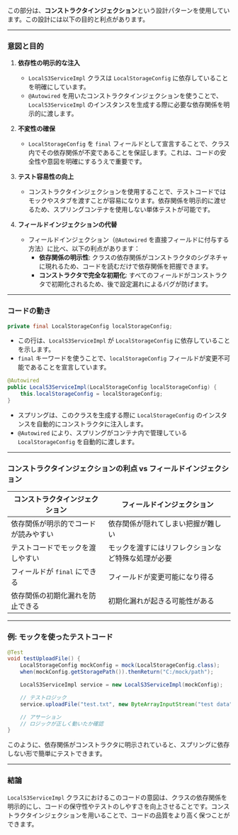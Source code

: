 この部分は、**コンストラクタインジェクション**という設計パターンを使用しています。この設計には以下の目的と利点があります。

---

### 意図と目的

1. **依存性の明示的な注入**
   - `LocalS3ServiceImpl` クラスは `LocalStorageConfig` に依存していることを明確にしています。
   - `@Autowired` を用いたコンストラクタインジェクションを使うことで、`LocalS3ServiceImpl` のインスタンスを生成する際に必要な依存関係を明示的に渡します。

2. **不変性の確保**
   - `LocalStorageConfig` を `final` フィールドとして宣言することで、クラス内でその依存関係が不変であることを保証します。これは、コードの安全性や意図を明確にするうえで重要です。

3. **テスト容易性の向上**
   - コンストラクタインジェクションを使用することで、テストコードではモックやスタブを渡すことが容易になります。依存関係を明示的に渡せるため、スプリングコンテナを使用しない単体テストが可能です。

4. **フィールドインジェクションの代替**
   - フィールドインジェクション（`@Autowired` を直接フィールドに付与する方法）に比べ、以下の利点があります：
     - **依存関係の明示性**: クラスの依存関係がコンストラクタのシグネチャに現れるため、コードを読むだけで依存関係を把握できます。
     - **コンストラクタで完全な初期化**: すべてのフィールドがコンストラクタで初期化されるため、後で設定漏れによるバグが防げます。

---

### コードの動き
```java
private final LocalStorageConfig localStorageConfig;
```
- この行は、`LocalS3ServiceImpl` が `LocalStorageConfig` に依存していることを示します。
- `final` キーワードを使うことで、`localStorageConfig` フィールドが変更不可能であることを宣言しています。

```java
@Autowired
public LocalS3ServiceImpl(LocalStorageConfig localStorageConfig) {
    this.localStorageConfig = localStorageConfig;
}
```
- スプリングは、このクラスを生成する際に `LocalStorageConfig` のインスタンスを自動的にコンストラクタに注入します。
- `@Autowired` により、スプリングがコンテナ内で管理している `LocalStorageConfig` を自動的に渡します。

---

### コンストラクタインジェクションの利点 vs フィールドインジェクション
| **コンストラクタインジェクション**                   | **フィールドインジェクション**                      |
|--------------------------------|--------------------------------|
| 依存関係が明示的でコードが読みやすい       | 依存関係が隠れてしまい把握が難しい                 |
| テストコードでモックを渡しやすい            | モックを渡すにはリフレクションなど特殊な処理が必要   |
| フィールドが `final` にできる          | フィールドが変更可能になり得る                     |
| 依存関係の初期化漏れを防止できる          | 初期化漏れが起きる可能性がある                     |

---

### 例: モックを使ったテストコード
```java
@Test
void testUploadFile() {
    LocalStorageConfig mockConfig = mock(LocalStorageConfig.class);
    when(mockConfig.getStoragePath()).thenReturn("C:/mock/path");

    LocalS3ServiceImpl service = new LocalS3ServiceImpl(mockConfig);

    // テストロジック
    service.uploadFile("test.txt", new ByteArrayInputStream("test data".getBytes()), 9, "text/plain");

    // アサーション
    // ロジックが正しく動いたか確認
}
```
このように、依存関係がコンストラクタに明示されていると、スプリングに依存しない形で簡単にテストできます。

---

### 結論
`LocalS3ServiceImpl` クラスにおけるこのコードの意図は、クラスの依存関係を明示的にし、コードの保守性やテストのしやすさを向上させることです。コンストラクタインジェクションを用いることで、コードの品質をより高く保つことができます。